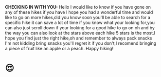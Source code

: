
**CHECKING IN WITH YOU:** Hello I would like to know if you have gone on any of these hikes if you have I hope you had a wonderful time and would like to go on more hikes,did you know soon you'll be able to search for a specific hike it can save a lot of time if you know what your looking for,you can also just scroll down if your looking for a good hike to go on oh and by the way you can also look at the stars above each hike 5 stars is the most.I hope you find just the right hike,oh and remember to always pack snacks I'm not kidding bring snacks you'll regret it if you don't,I recomend bringing a piece of fruit like an apple or a peach. Happy hiking! 

# :heart_eyes:
